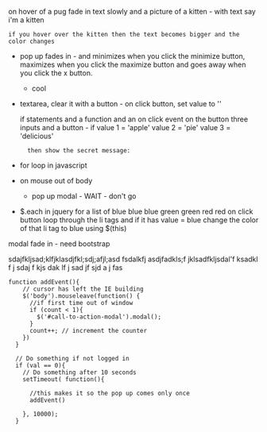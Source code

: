 on hover of a pug
	fade in text slowly and a picture of a kitten - with text say i'm a kitten

	if you hover over the kitten then the text becomes bigger and the color changes



- pop up fades in - and minimizes when you click the minimize button, maximizes when you click the maximize button and goes away when you click the x button.
	- cool

- textarea, clear it with a button - on click button, set value to ''

	if statements and a function and an on click event on the button
		three inputs and a button 
			- if value 1 = 'apple' value 2 = 'pie' value 3 = 'delicious'

		then show the secret message: 

- for loop in javascript

- on mouse out of body
	- pop up modal - WAIT - don't go

- $.each in jquery
	for a list of blue blue blue green green red red
	on click button loop through the li tags
	and if it has value = blue
		change the color of that li tag to blue
	using $(this)

modal fade in - need bootstrap
	<div id="call-to-action-modal" class="modal fade bs-example-modal-lg" tabindex="-1" role="dialog" aria-labelledby="myLargeModalLabel" aria-hidden="true">
	  <div class="modal-dialog modal-lg">
	    <div class="modal-content">
	      sdajfkljsad;klfjklasdjfkl;sdj;afjl;asd fsdalkfj asdjfadkls;f jklsadfkljsdal'f
	      ksadkl
	      f j
	      sdaj f
	      kjs dak
	      lf j
	      sad jf
	      sjd a
	      j
	      fas
	    </div>
	  </div>
	</div>

	function addEvent(){
	    // cursor has left the IE building
	    $('body').mouseleave(function() {
	      //if first time out of window
	      if (count < 1){
	        $('#call-to-action-modal').modal();
	      }
	      count++; // increment the counter
	    })
	  }
	  
	  // Do something if not logged in
	  if (val == 0){
	    // Do something after 10 seconds
	    setTimeout( function(){ 

	      //this makes it so the pop up comes only once
	      addEvent()
	    
	    }, 10000);
	  }
